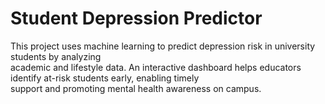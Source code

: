 # Student Depression Predictor

This project uses machine learning to predict depression risk in university students by analyzing   
academic and lifestyle data. An interactive dashboard helps educators identify at-risk students early, enabling timely   
support and promoting mental health awareness on campus.
